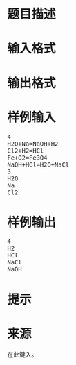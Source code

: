 

# 题目描述



# 输入格式



# 输出格式



# 样例输入


<pre>4
H2O+Na=NaOH+H2
Cl2+H2=HCl
Fe+O2=Fe3O4
NaOH+HCl=H2O+NaCl
3
H2O
Na
Cl2</pre>

# 样例输出


<pre>4
H2
HCl
NaCl
NaOH</pre>

# 提示



# 来源


<p>
在此键入。
</p>
